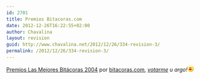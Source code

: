 ```yaml
---
id: 2701
title: Premios Bitacoras.com
date: 2012-12-26T16:22:55+02:00
author: Chavalina
layout: revision
guid: http://www.chavalina.net/2012/12/26/334-revision-3/
permalink: /2012/12/26/334-revision-3/
---
```

<a href="http://www.bitacoras.com/premios/" target="_blank">Premios Las Mejores Bit&aacute;coras 2004</a> por <a href="http://www.bitacoras.com" target="_blank">bitacoras.com</a>, _<a href="http://www.bitacoras.com/premios/vota.php?num_bit=2090" target="_blank">votarme</a> u argo!_![emo](/imagenes/emoticonos/risa.gif)